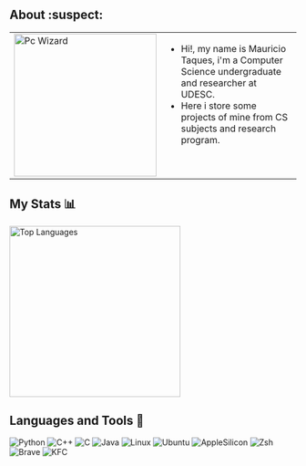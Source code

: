 ## About :suspect:

<table>
  <tr>
    <td><img src="https://github.com/user-attachments/assets/e97d08fb-64a1-4d09-835a-c53b0a53cd7c" width="250" alt="Pc Wizard"/></td>
    <td valign="top">
      <ul>
        <li>Hi!, my name is Mauricio Taques, i'm a Computer Science undergraduate and researcher at UDESC.</li>
        <li>Here i store some projects of mine from CS subjects and research program.</li>
      </ul>
    </td>
  </tr>
</table>

## My Stats 📊

<td>
   <img src="https://github-readme-stats.vercel.app/api/top-langs/?username=mautaques&layout=donut&theme=blue-green" width="300" alt="Top Languages"/>
</td>

## Languages and Tools :triangular_ruler:

![Python](https://img.shields.io/badge/python-3670A0?style=for-the-badge&logo=python&logoColor=ffdd54)
![C++](https://img.shields.io/badge/c++-%2300599C.svg?style=for-the-badge&logo=c%2B%2B&logoColor=white)
![C](https://img.shields.io/badge/c-%2300599C.svg?style=for-the-badge&logo=c&logoColor=white)
![Java](https://img.shields.io/badge/java-%23ED8B00.svg?style=for-the-badge&logo=openjdk&logoColor=white)
![Linux](https://img.shields.io/badge/Linux-FCC624?style=for-the-badge&logo=linux&logoColor=black)
![Ubuntu](https://img.shields.io/badge/Ubuntu-E95420?style=for-the-badge&logo=ubuntu&logoColor=white)
![AppleSilicon](https://img.shields.io/badge/apple%20silicon-333333?style=for-the-badge&logo=apple&logoColor=white)
![Zsh](https://img.shields.io/badge/Zsh-F15A24?style=for-the-badge&logo=Zsh&logoColor=white)
![Brave](https://img.shields.io/badge/Brave-FF1B2D?style=for-the-badge&logo=Brave&logoColor=white)
![KFC](https://img.shields.io/badge/KFC-F40027?style=for-the-badge&logo=kfc&logoColor=white)


